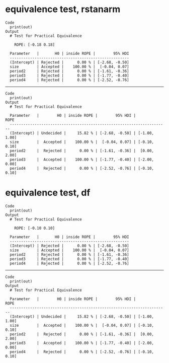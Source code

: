 # equivalence test, rstanarm

    Code
      print(out)
    Output
      # Test for Practical Equivalence
      
        ROPE: [-0.18 0.18]
      
      Parameter   |       H0 | inside ROPE |        95% HDI
      -----------------------------------------------------
      (Intercept) | Rejected |      0.00 % | [-2.68, -0.50]
      size        | Accepted |    100.00 % |  [-0.04, 0.07]
      period2     | Rejected |      0.00 % | [-1.61, -0.36]
      period3     | Rejected |      0.00 % | [-1.77, -0.40]
      period4     | Rejected |      0.00 % | [-2.52, -0.76]
      
      

---

    Code
      print(out)
    Output
      # Test for Practical Equivalence
      
      Parameter   |        H0 | inside ROPE |        95% HDI |          ROPE
      ----------------------------------------------------------------------
      (Intercept) | Undecided |     15.82 % | [-2.68, -0.50] | [-1.00, 1.00]
      size        |  Accepted |    100.00 % |  [-0.04, 0.07] | [-0.10, 0.10]
      period2     |  Rejected |      0.00 % | [-1.61, -0.36] |  [0.00, 2.00]
      period3     |  Accepted |    100.00 % | [-1.77, -0.40] | [-2.00, 0.00]
      period4     |  Rejected |      0.00 % | [-2.52, -0.76] | [-0.10, 0.10]
      
      

# equivalence test, df

    Code
      print(out)
    Output
      # Test for Practical Equivalence
      
        ROPE: [-0.10 0.10]
      
      Parameter   |       H0 | inside ROPE |        95% HDI
      -----------------------------------------------------
      (Intercept) | Rejected |      0.00 % | [-2.68, -0.50]
      size        | Accepted |    100.00 % |  [-0.04, 0.07]
      period2     | Rejected |      0.00 % | [-1.61, -0.36]
      period3     | Rejected |      0.00 % | [-1.77, -0.40]
      period4     | Rejected |      0.00 % | [-2.52, -0.76]
      
      

---

    Code
      print(out)
    Output
      # Test for Practical Equivalence
      
      Parameter   |        H0 | inside ROPE |        95% HDI |          ROPE
      ----------------------------------------------------------------------
      (Intercept) | Undecided |     15.82 % | [-2.68, -0.50] | [-1.00, 1.00]
      size        |  Accepted |    100.00 % |  [-0.04, 0.07] | [-0.10, 0.10]
      period2     |  Rejected |      0.00 % | [-1.61, -0.36] |  [0.00, 2.00]
      period3     |  Accepted |    100.00 % | [-1.77, -0.40] | [-2.00, 0.00]
      period4     |  Rejected |      0.00 % | [-2.52, -0.76] | [-0.10, 0.10]
      
      

